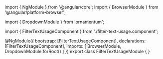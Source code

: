 import { NgModule } from '@angular/core';
import { BrowserModule } from '@angular/platform-browser';
  
import { DropdownModule } from 'ornamentum';
  
import { FilterTextUsageComponent } from './filter-text-usage.component';

@NgModule({
 bootstrap: [FilterTextUsageComponent],
 declarations: [FilterTextUsageComponent],
 imports: [
    BrowserModule, 
    DropdownModule.forRoot()
  ]
})
export class FilterTextUsageModule {
}
